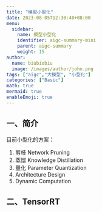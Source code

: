 ```yaml
---
title: "模型小型化"
date: 2023-08-05T12:30:40+08:00
menu:
  sidebar:
    name: 模型小型化
    identifier: aigc-summary-mini
    parent: aigc-summary
    weight: 15
author:
  name: biubiobiu
  image: /images/author/john.png
tags: ["aigc","大模型", "小型化"]
categories: ["Basic"]
math: true
mermaid: true
enableEmoji: true
---
```


## 一、简介

目前小型化的方案：
1. 剪枝 Network Pruning
2. 蒸馏 Knowledge Distillation
3. 量化 Parameter Quantization
4. Architecture Design
5. Dynamic Computation

## 二、TensorRT




